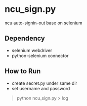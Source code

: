 # ncu_sign.py
ncu auto-signin-out base on selenium

## Dependency ##
  * selenium webdriver
  * python-selenium connector
## How to Run ##
  * create secret.py under same dir
  * set username and password
  > python ncu_sign.py > log

